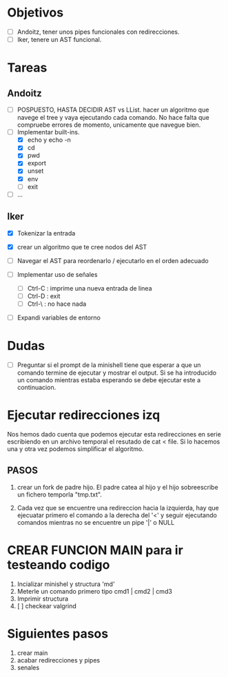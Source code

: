 # Objetivos
- [ ] Andoitz, tener unos pipes funcionales con redirecciones.
- [ ] Iker, tenere un AST funcional.

# Tareas

## Andoitz
 - [ ] POSPUESTO, HASTA DECIDIR AST vs LList. hacer un algoritmo que navege el tree y vaya ejecutando cada comando. No hace falta que compruebe errores de momento, unicamente que navegue bien. 
 - [ ] Implementar built-ins.
   - [x] echo y echo -n
   - [x] cd
   - [x] pwd
   - [x] export
   - [x] unset
   - [x] env
   - [ ] exit

 - [ ] ...

## Iker
- [x] Tokenizar la entrada
- [x] crear un algoritmo que te cree nodos del AST
- [ ] Navegar el AST para reordenarlo / ejecutarlo en el orden adecuado

- [ ] Implementar uso de señales
  - [ ] Ctrl-C : imprime una nueva entrada de linea
  - [ ] Ctrl-D : exit
  - [ ] Ctrl-\ : no hace nada

- [ ] Expandi variables de entorno

# Dudas
- [ ] Preguntar si el prompt de la minishell tiene que esperar a que un comando
  termine de ejecutar y mostrar el output. Si se ha introducido un comando
  mientras estaba esperando se debe ejecutar este a continuacion.

# Ejecutar redirecciones izq
Nos hemos dado cuenta que podemos ejecutar esta redirecciones en serie
escribiendo en un archivo temporal el resutado de cat < file. Si lo hacemos una
y otra vez podemos simplificar el algoritmo.

## PASOS
1. crear un fork de padre hijo. El padre catea al hijo y el hijo sobreescribe un
   fichero temporla "tmp.txt".
   
2. Cada vez que se encuentre una redireccion hacia la izquierda, hay que
   ejecuatar primero el comando a la derecha del '<' y seguir ejecutando
   comandos mientras no se encuentre un pipe '|' o NULL
   
# CREAR FUNCION MAIN para ir testeando codigo

1. Incializar minishel y structura 'md'
2. Meterle un comando primero tipo cmd1 | cmd2 | cmd3
3. Imprimir structura
4. [ ] checkear valgrind

# Siguientes pasos
1. crear main
2. acabar redirecciones y pipes
3. senales
